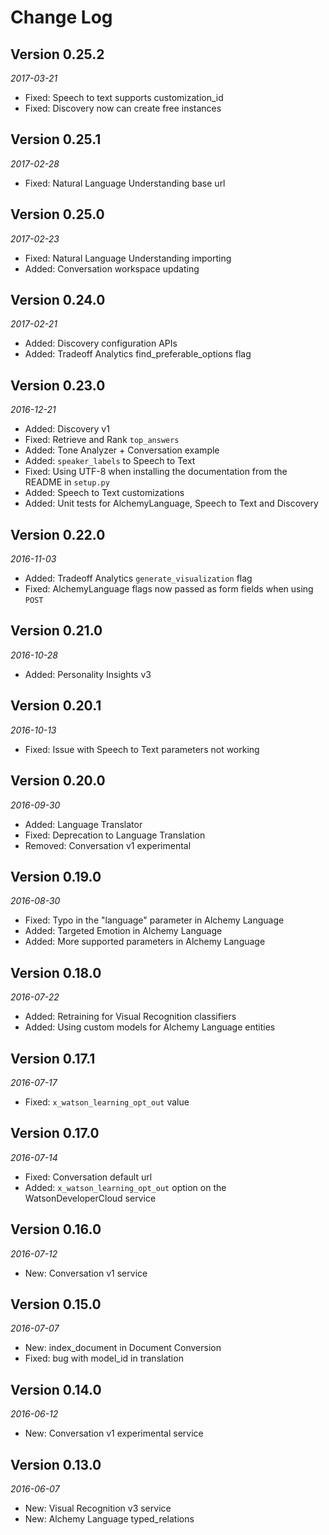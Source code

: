 Change Log
==========

## Version 0.25.2

_2017-03-21_

* Fixed: Speech to text supports customization_id
* Fixed: Discovery now can create free instances

## Version 0.25.1

_2017-02-28_

* Fixed: Natural Language Understanding base url

## Version 0.25.0

_2017-02-23_

* Fixed: Natural Language Understanding importing
* Added: Conversation workspace updating

## Version 0.24.0

_2017-02-21_

* Added: Discovery configuration APIs
* Added: Tradeoff Analytics find_preferable_options flag

## Version 0.23.0

_2016-12-21_

* Added: Discovery v1
* Fixed: Retrieve and Rank `top_answers`
* Added: Tone Analyzer + Conversation example
* Added: `speaker_labels` to Speech to Text
* Fixed: Using UTF-8 when installing the documentation from the README in `setup.py`
* Added: Speech to Text customizations
* Added: Unit tests for AlchemyLanguage, Speech to Text and Discovery

## Version 0.22.0

_2016-11-03_

* Added: Tradeoff Analytics `generate_visualization` flag
* Fixed: AlchemyLanguage flags now passed as form fields when using `POST`


## Version 0.21.0

_2016-10-28_

* Added: Personality Insights v3


## Version 0.20.1

_2016-10-13_

* Fixed: Issue with Speech to Text parameters not working


## Version 0.20.0

_2016-09-30_

* Added: Language Translator
* Fixed: Deprecation to Language Translation
* Removed: Conversation v1 experimental


## Version 0.19.0

_2016-08-30_

* Fixed: Typo in the "language" parameter in Alchemy Language
* Added: Targeted Emotion in Alchemy Language
* Added: More supported parameters in Alchemy Language


## Version 0.18.0

_2016-07-22_

* Added: Retraining for Visual Recognition classifiers
* Added: Using custom models for Alchemy Language entities


## Version 0.17.1

_2016-07-17_

* Fixed: `x_watson_learning_opt_out` value


## Version 0.17.0

_2016-07-14_

* Fixed: Conversation default url
* Added: `x_watson_learning_opt_out` option on the WatsonDeveloperCloud service


## Version 0.16.0

_2016-07-12_

* New: Conversation v1 service


## Version 0.15.0

_2016-07-07_

* New: index_document in Document Conversion
* Fixed: bug with model_id in translation


## Version 0.14.0

_2016-06-12_

* New: Conversation v1 experimental service


## Version 0.13.0

_2016-06-07_

 * New: Visual Recognition v3 service
 * New: Alchemy Language typed_relations
